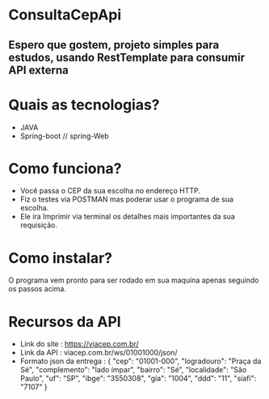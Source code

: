 # ConsultaCepApi

## Espero que gostem, projeto simples para estudos, usando RestTemplate para consumir API externa ##

# Quais as tecnologias? 

* JAVA
* Spring-boot
  // spring-Web 

# Como funciona? 

* Você passa o CEP da sua escolha no endereço HTTP.
* Fiz o testes via POSTMAN mas poderar usar o programa de sua escolha.
* Ele ira Imprimir via terminal os detalhes mais importantes da sua requisição.

# Como instalar? 

O programa vem pronto para ser rodado em sua maquina apenas seguindo os passos acima.

# Recursos da API 

* Link do site : https://viacep.com.br/
* Link da API : viacep.com.br/ws/01001000/json/
* Formato json da entrega :   {
      "cep": "01001-000",
      "logradouro": "Praça da Sé",
      "complemento": "lado ímpar",
      "bairro": "Sé",
      "localidade": "São Paulo",
      "uf": "SP",
      "ibge": "3550308",
      "gia": "1004",
      "ddd": "11",
      "siafi": "7107"
    }



